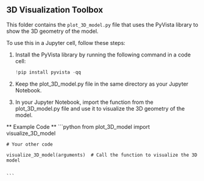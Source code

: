 ## 3D Visualization Toolbox

This folder contains the `plot_3D_model.py` file that uses the PyVista library to show the 3D geometry of the model.

To use this in a Jupyter cell, follow these steps:

1. Install the PyVista library by running the following command in a code cell:
   ```python
   !pip install pyvista -qq
   ```
2. Keep the plot_3D_model.py file in the same directory as your Jupyter Notebook.

3. In your Jupyter Notebook, import the function from the plot_3D_model.py file and use it to visualize the 3D geometry of the      model.

** Example Code **
    ```python
    from plot_3D_model import visualize_3D_model

    # Your other code

    visualize_3D_model(arguments)  # Call the function to visualize the 3D model


    ```
